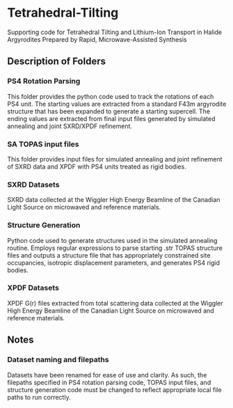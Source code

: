 # Tetrahedral-Tilting
Supporting code for Tetrahedral Tilting and Lithium-Ion Transport in Halide Argyrodites Prepared by Rapid, Microwave-Assisted Synthesis

## Description of Folders
### PS4 Rotation Parsing
This folder provides the python code used to track the rotations of each PS4 unit. The starting values are extracted from a standard F43m argyrodite structure that has been expanded to generate a starting supercell. The ending values are extracted from final input files generated by simulated annealing and joint SXRD/XPDF refinement.
### SA TOPAS input files
This folder provides input files for simulated annealing and joint refinement of SXRD data and XPDF with PS4 units treated as rigid bodies.
### SXRD Datasets
SXRD data collected at the Wiggler High Energy Beamline of the Canadian Light Source on microwaved and reference materials. 
### Structure Generation
Python code used to generate structures used in the simulated annealing routine. Employs regular expressions to parse starting .str TOPAS structure files and outputs a structure file that has appropriately constrained site occupancies, isotropic displacement parameters, and generates PS4 rigid bodies.
### XPDF Datasets
XPDF G(r) files extracted from total scattering data collected at the Wiggler High Energy Beamline of the Canadian Light Source on microwaved and reference materials. 

## Notes
### Dataset naming and filepaths
Datasets have been renamed for ease of use and clarity. As such, the filepaths specified in PS4 rotation parsing code, TOPAS input files, and structure generation code must be changed to reflect appropriate local file paths to run correctly.

